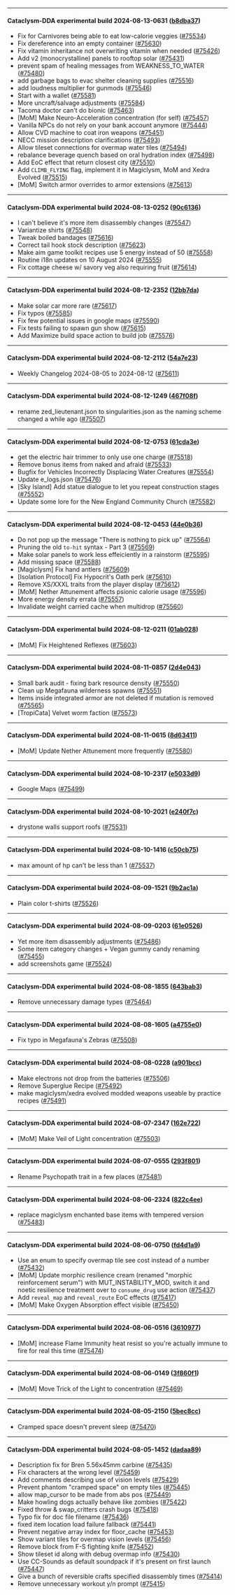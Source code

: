 
---

#### Cataclysm-DDA experimental build 2024-08-13-0631 ([b8dba37](https://github.com/CleverRaven/Cataclysm-DDA/releases/tag/cdda-experimental-2024-08-13-0631))

* Fix for Carnivores being able to eat low-calorie veggies ([#75534](https://github.com/CleverRaven/Cataclysm-DDA/pull/75534))
* Fix dereference into an empty container ([#75630](https://github.com/CleverRaven/Cataclysm-DDA/pull/75630))
* Fix vitamin inheritance not overwriting vitamin when needed ([#75426](https://github.com/CleverRaven/Cataclysm-DDA/pull/75426))
* Add v2 (monocrystalline) panels to rooftop solar ([#75431](https://github.com/CleverRaven/Cataclysm-DDA/pull/75431))
* prevent spam of healing messages from WEAKNESS_TO_WATER ([#75480](https://github.com/CleverRaven/Cataclysm-DDA/pull/75480))
* add garbage bags to evac shelter cleaning supplies ([#75516](https://github.com/CleverRaven/Cataclysm-DDA/pull/75516))
* add loudness multiplier for gunmods ([#75546](https://github.com/CleverRaven/Cataclysm-DDA/pull/75546))
* Start with a wallet ([#75581](https://github.com/CleverRaven/Cataclysm-DDA/pull/75581))
* More uncraft/salvage adjustments ([#75584](https://github.com/CleverRaven/Cataclysm-DDA/pull/75584))
* Tacoma doctor can't do bionic ([#75463](https://github.com/CleverRaven/Cataclysm-DDA/pull/75463))
* [MoM] Make Neuro-Acceleration concentration (for self) ([#75457](https://github.com/CleverRaven/Cataclysm-DDA/pull/75457))
* Vanilla NPCs do not rely on your bank account anymore ([#75444](https://github.com/CleverRaven/Cataclysm-DDA/pull/75444))
* Allow CVD machine to coat iron weapons ([#75451](https://github.com/CleverRaven/Cataclysm-DDA/pull/75451))
* NECC mission description clarifications ([#75493](https://github.com/CleverRaven/Cataclysm-DDA/pull/75493))
* Allow tileset connections for overmap water tiles ([#75494](https://github.com/CleverRaven/Cataclysm-DDA/pull/75494))
* rebalance beverage quench based on oral hydration index ([#75498](https://github.com/CleverRaven/Cataclysm-DDA/pull/75498))
* Add EoC effect that return closest city ([#75510](https://github.com/CleverRaven/Cataclysm-DDA/pull/75510))
* Add `CLIMB_FLYING` flag, implement it in Magiclysm, MoM and Xedra Evolved ([#75515](https://github.com/CleverRaven/Cataclysm-DDA/pull/75515))
* [MoM] Switch armor overrides to armor extensions ([#75613](https://github.com/CleverRaven/Cataclysm-DDA/pull/75613))

---

#### Cataclysm-DDA experimental build 2024-08-13-0252 ([90c6136](https://github.com/CleverRaven/Cataclysm-DDA/releases/tag/cdda-experimental-2024-08-13-0252))

* I can't believe it's more item disassembly changes ([#75547](https://github.com/CleverRaven/Cataclysm-DDA/pull/75547))
* Variantize shirts ([#75548](https://github.com/CleverRaven/Cataclysm-DDA/pull/75548))
* Tweak boiled bandages ([#75616](https://github.com/CleverRaven/Cataclysm-DDA/pull/75616))
* Correct tail hook stock description ([#75623](https://github.com/CleverRaven/Cataclysm-DDA/pull/75623))
* Make aim game toolkit recipes use 5 energy instead of 50 ([#75558](https://github.com/CleverRaven/Cataclysm-DDA/pull/75558))
* Routine i18n updates on 10 August 2024 ([#75555](https://github.com/CleverRaven/Cataclysm-DDA/pull/75555))
* Fix cottage cheese w/ savory veg also requiring fruit ([#75614](https://github.com/CleverRaven/Cataclysm-DDA/pull/75614))

---

#### Cataclysm-DDA experimental build 2024-08-12-2352 ([12bb7da](https://github.com/CleverRaven/Cataclysm-DDA/releases/tag/cdda-experimental-2024-08-12-2352))

* Make solar car more rare ([#75617](https://github.com/CleverRaven/Cataclysm-DDA/pull/75617))
* Fix typos ([#75585](https://github.com/CleverRaven/Cataclysm-DDA/pull/75585))
* Fix few potential issues in google maps ([#75590](https://github.com/CleverRaven/Cataclysm-DDA/pull/75590))
* Fix tests failing to spawn gun show ([#75615](https://github.com/CleverRaven/Cataclysm-DDA/pull/75615))
* Add Maximize build space action to build job ([#75576](https://github.com/CleverRaven/Cataclysm-DDA/pull/75576))

---

#### Cataclysm-DDA experimental build 2024-08-12-2112 ([54a7e23](https://github.com/CleverRaven/Cataclysm-DDA/releases/tag/cdda-experimental-2024-08-12-2112))

* Weekly Changelog 2024-08-05 to 2024-08-12 ([#75611](https://github.com/CleverRaven/Cataclysm-DDA/pull/75611))

---

#### Cataclysm-DDA experimental build 2024-08-12-1249 ([467f08f](https://github.com/CleverRaven/Cataclysm-DDA/releases/tag/cdda-experimental-2024-08-12-1249))

* rename zed_lieutenant.json to singularities.json as the naming scheme changed a while ago ([#75507](https://github.com/CleverRaven/Cataclysm-DDA/pull/75507))

---

#### Cataclysm-DDA experimental build 2024-08-12-0753 ([61cda3e](https://github.com/CleverRaven/Cataclysm-DDA/releases/tag/cdda-experimental-2024-08-12-0753))

* get the electric hair trimmer to only use one charge ([#75518](https://github.com/CleverRaven/Cataclysm-DDA/pull/75518))
* Remove bonus items from naked and afraid ([#75533](https://github.com/CleverRaven/Cataclysm-DDA/pull/75533))
* Bugfix for Vehicles Incorrectly Displacing Water Creatures ([#75554](https://github.com/CleverRaven/Cataclysm-DDA/pull/75554))
* Update e_logs.json ([#75476](https://github.com/CleverRaven/Cataclysm-DDA/pull/75476))
* [Sky Island] Add statue dialogue to let you repeat construction stages ([#75552](https://github.com/CleverRaven/Cataclysm-DDA/pull/75552))
* Update some lore for the New England Community Church ([#75582](https://github.com/CleverRaven/Cataclysm-DDA/pull/75582))

---

#### Cataclysm-DDA experimental build 2024-08-12-0453 ([44e0b36](https://github.com/CleverRaven/Cataclysm-DDA/releases/tag/cdda-experimental-2024-08-12-0453))

* Do not pop up the message "There is nothing to pick up" ([#75564](https://github.com/CleverRaven/Cataclysm-DDA/pull/75564))
* Pruning the old ``to-hit`` syntax - Part 3 ([#75569](https://github.com/CleverRaven/Cataclysm-DDA/pull/75569))
* Make solar panels to work less effeiciently in a rainstorm ([#75595](https://github.com/CleverRaven/Cataclysm-DDA/pull/75595))
* Add missing space ([#75588](https://github.com/CleverRaven/Cataclysm-DDA/pull/75588))
* [Magiclysm] Fix hand antlers ([#75609](https://github.com/CleverRaven/Cataclysm-DDA/pull/75609))
* [Isolation Protocol] Fix Hypocrit's Oath perk ([#75610](https://github.com/CleverRaven/Cataclysm-DDA/pull/75610))
* Remove XS/XXXL traits from the player display ([#75612](https://github.com/CleverRaven/Cataclysm-DDA/pull/75612))
* [MoM] Nether Attunement affects psionic calorie usage ([#75596](https://github.com/CleverRaven/Cataclysm-DDA/pull/75596))
* More energy density errata ([#75557](https://github.com/CleverRaven/Cataclysm-DDA/pull/75557))
* Invalidate weight carried cache when multidrop ([#75560](https://github.com/CleverRaven/Cataclysm-DDA/pull/75560))

---

#### Cataclysm-DDA experimental build 2024-08-12-0211 ([01ab028](https://github.com/CleverRaven/Cataclysm-DDA/releases/tag/cdda-experimental-2024-08-12-0211))

* [MoM] Fix Heightened Reflexes ([#75603](https://github.com/CleverRaven/Cataclysm-DDA/pull/75603))

---

#### Cataclysm-DDA experimental build 2024-08-11-0857 ([2d4e043](https://github.com/CleverRaven/Cataclysm-DDA/releases/tag/cdda-experimental-2024-08-11-0857))

* Small bark audit - fixing bark resource density ([#75550](https://github.com/CleverRaven/Cataclysm-DDA/pull/75550))
* Clean up Megafauna wilderness spawns ([#75551](https://github.com/CleverRaven/Cataclysm-DDA/pull/75551))
* Items inside integrated armor are not deleted if mutation is removed ([#75565](https://github.com/CleverRaven/Cataclysm-DDA/pull/75565))
* [TropiCata] Velvet worm faction ([#75573](https://github.com/CleverRaven/Cataclysm-DDA/pull/75573))

---

#### Cataclysm-DDA experimental build 2024-08-11-0615 ([8d63411](https://github.com/CleverRaven/Cataclysm-DDA/releases/tag/cdda-experimental-2024-08-11-0615))

* [MoM] Update Nether Attunement more frequently ([#75580](https://github.com/CleverRaven/Cataclysm-DDA/pull/75580))

---

#### Cataclysm-DDA experimental build 2024-08-10-2317 ([e5033d9](https://github.com/CleverRaven/Cataclysm-DDA/releases/tag/cdda-experimental-2024-08-10-2317))

* Google Maps ([#75499](https://github.com/CleverRaven/Cataclysm-DDA/pull/75499))

---

#### Cataclysm-DDA experimental build 2024-08-10-2021 ([e240f7c](https://github.com/CleverRaven/Cataclysm-DDA/releases/tag/cdda-experimental-2024-08-10-2021))

* drystone walls support roofs ([#75531](https://github.com/CleverRaven/Cataclysm-DDA/pull/75531))

---

#### Cataclysm-DDA experimental build 2024-08-10-1416 ([c50cb75](https://github.com/CleverRaven/Cataclysm-DDA/releases/tag/cdda-experimental-2024-08-10-1416))

* max amount of hp can't be less than 1 ([#75537](https://github.com/CleverRaven/Cataclysm-DDA/pull/75537))

---

#### Cataclysm-DDA experimental build 2024-08-09-1521 ([9b2ac1a](https://github.com/CleverRaven/Cataclysm-DDA/releases/tag/cdda-experimental-2024-08-09-1521))

* Plain color t-shirts ([#75526](https://github.com/CleverRaven/Cataclysm-DDA/pull/75526))

---

#### Cataclysm-DDA experimental build 2024-08-09-0203 ([61e0526](https://github.com/CleverRaven/Cataclysm-DDA/releases/tag/cdda-experimental-2024-08-09-0203))

* Yet more item disassembly adjustments ([#75486](https://github.com/CleverRaven/Cataclysm-DDA/pull/75486))
* Some item category changes + Vegan gummy candy renaming ([#75455](https://github.com/CleverRaven/Cataclysm-DDA/pull/75455))
* add screenshots game ([#75524](https://github.com/CleverRaven/Cataclysm-DDA/pull/75524))

---

#### Cataclysm-DDA experimental build 2024-08-08-1855 ([643bab3](https://github.com/CleverRaven/Cataclysm-DDA/releases/tag/cdda-experimental-2024-08-08-1855))

* Remove unnecessary damage types ([#75464](https://github.com/CleverRaven/Cataclysm-DDA/pull/75464))

---

#### Cataclysm-DDA experimental build 2024-08-08-1605 ([a4755e0](https://github.com/CleverRaven/Cataclysm-DDA/releases/tag/cdda-experimental-2024-08-08-1605))

* Fix typo in Megafauna's Zebras ([#75508](https://github.com/CleverRaven/Cataclysm-DDA/pull/75508))

---

#### Cataclysm-DDA experimental build 2024-08-08-0228 ([a901bcc](https://github.com/CleverRaven/Cataclysm-DDA/releases/tag/cdda-experimental-2024-08-08-0228))

* Make electrons not drop from the batteries ([#75506](https://github.com/CleverRaven/Cataclysm-DDA/pull/75506))
* Remove Superglue Recipe ([#75492](https://github.com/CleverRaven/Cataclysm-DDA/pull/75492))
* make magiclysm/xedra evolved modded weapons useable by practice recipes ([#75491](https://github.com/CleverRaven/Cataclysm-DDA/pull/75491))

---

#### Cataclysm-DDA experimental build 2024-08-07-2347 ([162e722](https://github.com/CleverRaven/Cataclysm-DDA/releases/tag/cdda-experimental-2024-08-07-2347))

* [MoM] Make Veil of Light concentration ([#75503](https://github.com/CleverRaven/Cataclysm-DDA/pull/75503))

---

#### Cataclysm-DDA experimental build 2024-08-07-0555 ([293f801](https://github.com/CleverRaven/Cataclysm-DDA/releases/tag/cdda-experimental-2024-08-07-0555))

* Rename Psychopath trait in a few places ([#75481](https://github.com/CleverRaven/Cataclysm-DDA/pull/75481))

---

#### Cataclysm-DDA experimental build 2024-08-06-2324 ([822c4ee](https://github.com/CleverRaven/Cataclysm-DDA/releases/tag/cdda-experimental-2024-08-06-2324))

* replace magiclysm enchanted base items with tempered version ([#75483](https://github.com/CleverRaven/Cataclysm-DDA/pull/75483))

---

#### Cataclysm-DDA experimental build 2024-08-06-0750 ([fd4d1a9](https://github.com/CleverRaven/Cataclysm-DDA/releases/tag/cdda-experimental-2024-08-06-0750))

* Use an enum to specify overmap tile see cost instead of a number ([#75432](https://github.com/CleverRaven/Cataclysm-DDA/pull/75432))
* [MoM] Update morphic resilience cream (renamed "morphic reinforcement serum") with MUT_INSTABILITY_MOD, switch it and noetic resilience treatment over to `consume_drug` use action ([#75437](https://github.com/CleverRaven/Cataclysm-DDA/pull/75437))
* Add `reveal_map` and `reveal_route` EoC effects ([#75417](https://github.com/CleverRaven/Cataclysm-DDA/pull/75417))
* [MoM] Make Oxygen Absorption effect visible  ([#75450](https://github.com/CleverRaven/Cataclysm-DDA/pull/75450))

---

#### Cataclysm-DDA experimental build 2024-08-06-0516 ([3610977](https://github.com/CleverRaven/Cataclysm-DDA/releases/tag/cdda-experimental-2024-08-06-0516))

* [MoM] increase Flame Immunity heat resist so you're actually immune to fire for real this time ([#75474](https://github.com/CleverRaven/Cataclysm-DDA/pull/75474))

---

#### Cataclysm-DDA experimental build 2024-08-06-0149 ([3f860f1](https://github.com/CleverRaven/Cataclysm-DDA/releases/tag/cdda-experimental-2024-08-06-0149))

* [MoM] Move Trick of the Light to concentration ([#75469](https://github.com/CleverRaven/Cataclysm-DDA/pull/75469))

---

#### Cataclysm-DDA experimental build 2024-08-05-2150 ([5bec8cc](https://github.com/CleverRaven/Cataclysm-DDA/releases/tag/cdda-experimental-2024-08-05-2150))

* Cramped space doesn't prevent sleep ([#75470](https://github.com/CleverRaven/Cataclysm-DDA/pull/75470))

---

#### Cataclysm-DDA experimental build 2024-08-05-1452 ([dadaa89](https://github.com/CleverRaven/Cataclysm-DDA/releases/tag/cdda-experimental-2024-08-05-1452))

* Description fix for Bren 5.56x45mm carbine ([#75435](https://github.com/CleverRaven/Cataclysm-DDA/pull/75435))
* Fix characters at the wrong level ([#75459](https://github.com/CleverRaven/Cataclysm-DDA/pull/75459))
* Add comments describing use of vision levels ([#75429](https://github.com/CleverRaven/Cataclysm-DDA/pull/75429))
* Prevent phantom "cramped space" on empty tiles ([#75445](https://github.com/CleverRaven/Cataclysm-DDA/pull/75445))
* allow map_cursor to be made from abs pos ([#75449](https://github.com/CleverRaven/Cataclysm-DDA/pull/75449))
* Make howling dogs actually behave like zombies ([#75422](https://github.com/CleverRaven/Cataclysm-DDA/pull/75422))
* Fixed throw & swap_critters crash bugs ([#75418](https://github.com/CleverRaven/Cataclysm-DDA/pull/75418))
* Typo fix for doc file filename ([#75436](https://github.com/CleverRaven/Cataclysm-DDA/pull/75436))
* fixed item location load failure fallback ([#75441](https://github.com/CleverRaven/Cataclysm-DDA/pull/75441))
* Prevent negative array index for floor_cache ([#75453](https://github.com/CleverRaven/Cataclysm-DDA/pull/75453))
* Show variant tiles for overmap vision levels ([#75456](https://github.com/CleverRaven/Cataclysm-DDA/pull/75456))
* Remove block from F-S fighting knife ([#75452](https://github.com/CleverRaven/Cataclysm-DDA/pull/75452))
* Show tileset id along with debug overmap info ([#75430](https://github.com/CleverRaven/Cataclysm-DDA/pull/75430))
* Use CC-Sounds as default soundpack if it's present on first launch ([#75447](https://github.com/CleverRaven/Cataclysm-DDA/pull/75447))
* Give a bunch of reversible crafts specified disassembly times ([#75414](https://github.com/CleverRaven/Cataclysm-DDA/pull/75414))
* Remove unnecessary workout y/n prompt ([#75415](https://github.com/CleverRaven/Cataclysm-DDA/pull/75415))
